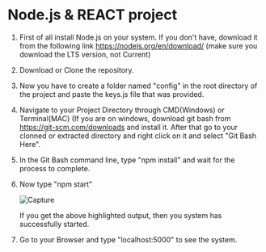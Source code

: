# Node.js & REACT project

1. First of all install Node.js on your system. If you don't have, download it from the following link
https://nodejs.org/en/download/
(make sure you download the LTS version, not Current)

2. Download or Clone the repository.
3. Now you have to create a folder named "config" in the root directory of the project and paste the keys.js file that was provided. 
4. Navigate to your Project Directory through CMD(Windows) or Terminal(MAC)
   (If you are on windows, download git bash from https://git-scm.com/downloads and install it. After that go to your clonned or extracted    directory and right click on it and select "Git Bash Here".
5. In the Git Bash command line, type "npm install" and wait for the process to complete.
6. Now type "npm start"
      
   ![Capture](https://user-images.githubusercontent.com/50005927/57606566-f4054c00-751d-11e9-8115-522b5dc4adf1.PNG)

   If you get the above highlighted output, then you system has successfully started.
   
7. Go to your Browser and type "localhost:5000" to see the system. 
